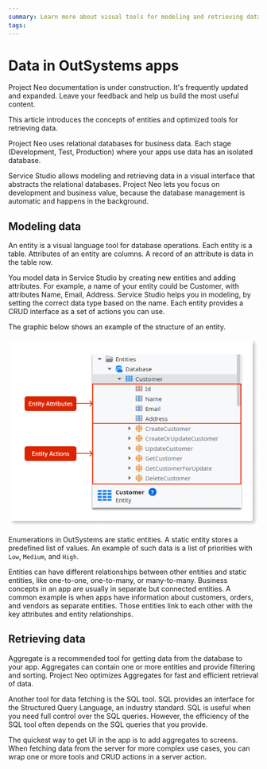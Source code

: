 ```yaml
---
summary: Learn more about visual tools for modeling and retrieving data.
tags:
---
```


# Data in OutSystems apps

<div class="info" markdown="1">

Project Neo documentation is under construction. It's frequently updated and expanded. Leave your feedback and help us build the most useful content.

</div>

This article introduces the concepts of entities and optimized tools for retrieving data.

Project Neo uses relational databases for business data. Each stage (Development, Test, Production) where your apps use data has an isolated database.

Service Studio allows modeling and retrieving data in a visual interface that abstracts the relational databases. Project Neo lets you focus on development and business value, because the database management is automatic and happens in the background.

## Modeling data

An entity is a visual language tool for database operations. Each entity is a table. Attributes of an entity are columns. A record of an attribute is data in the table row.  

You model data in Service Studio by creating new entities and adding attributes. For example, a name of your entity could be Customer, with attributes Name, Email, Address. Service Studio helps you in modeling, by setting the correct data type based on the name. Each entity provides a CRUD interface as a set of actions you can use.

The graphic below shows an example of the structure of an entity.

![Entity structure](images/data-entity-ss.png)

Enumerations in OutSystems are static entities. A static entity stores a predefined list of values. An example of such data is a list of priorities with `Low`, `Medium`, and `High`.

Entities can have different relationships between other entities and static entities, like one-to-one, one-to-many, or many-to-many. Business concepts in an app are usually in separate but connected entities. A common example is when apps have information about customers, orders, and vendors as separate entities. Those entities link to each other with the key attributes and entity relationships.

## Retrieving data

Aggregate is a recommended tool for getting data from the database to your app. Aggregates can contain one or more entities and provide filtering and sorting. Project Neo optimizes Aggregates for fast and efficient retrieval of data.

Another tool for data fetching is the SQL tool. SQL provides an interface for the Structured Query Language, an industry standard. SQL is useful when you need full control over the SQL queries. However, the efficiency of the SQL tool often depends on the SQL queries that you provide.

The quickest way to get UI in the app is to add aggregates to screens. When fetching data from the server for more complex use cases, you can wrap one or more tools and CRUD actions in a server action.
